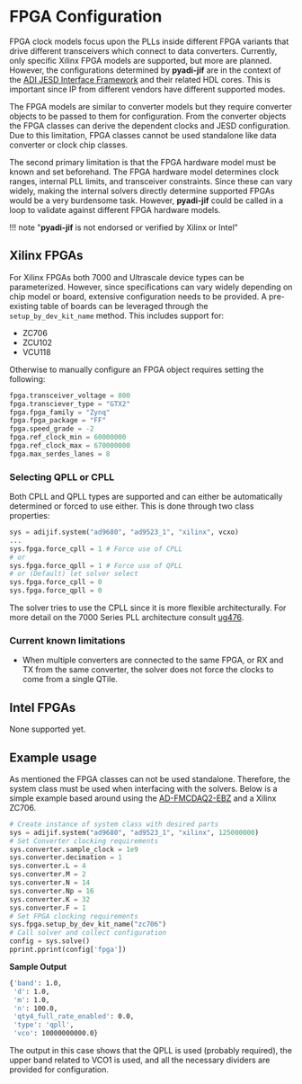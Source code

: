 # FPGA Configuration

FPGA clock models focus upon the PLLs inside different FPGA variants that drive different transceivers which connect to data converters. Currently, only specific Xilinx FPGA models are supported, but more are planned. However, the configurations determined by **pyadi-jif** are in the context of the [ADI JESD Interface Framework](https://wiki.analog.com/resources/tools-software/linux-drivers/jesd204/jesd204-fsm-framework) and their related HDL cores. This is important since IP from different vendors have different supported modes.

The FPGA models are similar to converter models but they require converter objects to be passed to them for configuration. From the converter objects the FPGA classes can derive the dependent clocks and JESD configuration. Due to this limitation, FPGA classes cannot be used standalone like data converter or clock chip classes.

The second primary limitation is that the FPGA hardware model must be known and set beforehand. The FPGA hardware model determines clock ranges, internal PLL limits, and transceiver constraints. Since these can vary widely, making the internal solvers directly determine supported FPGAs would be a very burdensome task. However, **pyadi-jif** could be called in a loop to validate against different FPGA hardware models.

!!! note "**pyadi-jif** is not endorsed or verified by Xilinx or Intel"

## Xilinx FPGAs

For Xilinx FPGAs both 7000 and Ultrascale device types can be parameterized. However, since specifications can vary widely depending on chip model or board, extensive configuration needs to be provided. A pre-existing table of boards can be leveraged through the `setup_by_dev_kit_name` method. This includes support for:

-   ZC706
-   ZCU102
-   VCU118

Otherwise to manually configure an FPGA object requires setting the following:

```python
fpga.transceiver_voltage = 800
fpga.transciever_type = "GTX2"
fpga.fpga_family = "Zynq"
fpga.fpga_package = "FF"
fpga.speed_grade = -2
fpga.ref_clock_min = 60000000
fpga.ref_clock_max = 670000000
fpga.max_serdes_lanes = 8

```

### Selecting QPLL or CPLL

Both CPLL and QPLL types are supported and can either be automatically determined or forced to use either. This is done through two class properties:

```python
sys = adijif.system("ad9680", "ad9523_1", "xilinx", vcxo)
...
sys.fpga.force_cpll = 1 # Force use of CPLL
# or
sys.fpga.force_qpll = 1 # Force use of QPLL
# or (Default) let solver select
sys.fpga.force_cpll = 0
sys.fpga.force_qpll = 0
```

The solver tries to use the CPLL since it is more flexible architecturally. For more detail on the 7000 Series PLL architecture consult [ug476](https://www.xilinx.com/support/documentation/user_guides/ug476_7Series_Transceivers.pdf).

### Current known limitations

-   When multiple converters are connected to the same FPGA, or RX and TX from the same converter, the solver does not force the clocks to come from a single QTile.

## Intel FPGAs

None supported yet.

## Example usage

As mentioned the FPGA classes can not be used standalone. Therefore, the system class must be used when interfacing with the solvers. Below is a simple example based around using the [AD-FMCDAQ2-EBZ](https://www.analog.com/en/design-center/evaluation-hardware-and-software/evaluation-boards-kits/eval-ad-fmcdaq2-ebz.html) and a Xilinx ZC706.

```python
# Create instance of system class with desired parts
sys = adijif.system("ad9680", "ad9523_1", "xilinx", 125000000)
# Set Converter clocking requirements
sys.converter.sample_clock = 1e9
sys.converter.decimation = 1
sys.converter.L = 4
sys.converter.M = 2
sys.converter.N = 14
sys.converter.Np = 16
sys.converter.K = 32
sys.converter.F = 1
# Set FPGA clocking requirements
sys.fpga.setup_by_dev_kit_name("zc706")
# Call solver and collect configuration
config = sys.solve()
pprint.pprint(config['fpga'])
```

**Sample Output**

```bash
{'band': 1.0,
 'd': 1.0,
 'm': 1.0,
 'n': 100.0,
 'qty4_full_rate_enabled': 0.0,
 'type': 'qpll',
 'vco': 10000000000.0}
```

The output in this case shows that the QPLL is used (probably required), the upper band related to VCO1 is used, and all the necessary dividers are provided for configuration.
